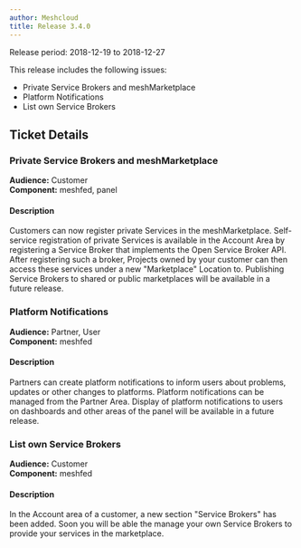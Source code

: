 ```yaml
---
author: Meshcloud
title: Release 3.4.0
---
```


Release period: 2018-12-19 to 2018-12-27

This release includes the following issues:
* Private Service Brokers and meshMarketplace
* Platform Notifications
* List own Service Brokers
<!--truncate-->

## Ticket Details
### Private Service Brokers and meshMarketplace
**Audience:** Customer<br>**Component:** meshfed, panel


#### Description
Customers can now register private Services in the meshMarketplace. Self-service registration of private Services 
is available in the Account Area by registering a Service Broker that implements the Open Service Broker API.
After registering such a broker, Projects owned by your customer can then access these services under a new "Marketplace"
Location to. Publishing Service Brokers to shared or public marketplaces will be available in a future release.

### Platform Notifications
**Audience:** Partner, User<br>**Component:** meshfed


#### Description
Partners can create platform notifications to inform users about problems, updates or other changes to platforms.
Platform notifications can be managed from the Partner Area. Display of platform notifications to users on dashboards
and other areas of the panel will be available in a future release.

### List own Service Brokers
**Audience:** Customer<br>**Component:** meshfed


#### Description
In the Account area of a customer, a new section "Service Brokers" has been added. Soon you will be able the manage your own Service Brokers to provide your services in the marketplace.


